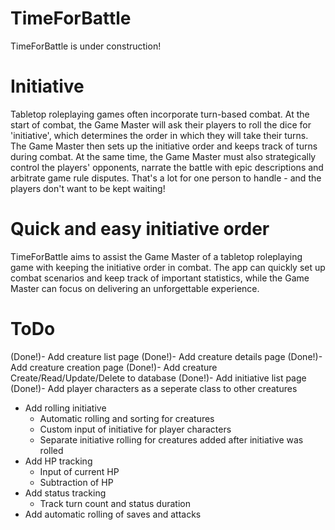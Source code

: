 # TimeForBattle
TimeForBattle is under construction!

# Initiative
Tabletop roleplaying games often incorporate turn-based combat. At the start of combat, the Game Master will ask their players to roll the dice for 'initiative', which determines the order in which they will take their turns. The Game Master then sets up the initiative order and keeps track of turns during combat. At the same time, the Game Master must also strategically control the players' opponents, narrate the battle with epic descriptions and arbitrate game rule disputes. That's a lot for one person to handle - and the players don't want to be kept waiting!

# Quick and easy initiative order
TimeForBattle aims to assist the Game Master of a tabletop roleplaying game with keeping the initiative order in combat. The app can quickly set up combat scenarios and keep track of important statistics, while the Game Master can focus on delivering an unforgettable experience.

# ToDo
(Done!)- Add creature list page
(Done!)- Add creature details page
(Done!)- Add creature creation page
(Done!)- Add creature Create/Read/Update/Delete to database
(Done!)- Add initiative list page
(Done!)- Add player characters as a seperate class to other creatures
- Add rolling initiative
  - Automatic rolling and sorting for creatures
  - Custom input of initiative for player characters
  - Separate initiative rolling for creatures added after initiative was rolled
- Add HP tracking
  - Input of current HP
  - Subtraction of HP
- Add status tracking
  - Track turn count and status duration
- Add automatic rolling of saves and attacks
